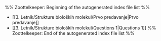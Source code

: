 %% Zoottelkeeper: Beginning of the autogenerated index file list  %%
-  [[3. Letnik/Strukture bioloških molekul/Prvo predavanje|Prvo predavanje]]
-  [[3. Letnik/Strukture bioloških molekul/Questions 1|Questions 1]]
%% Zoottelkeeper: End of the autogenerated index file list  %%
